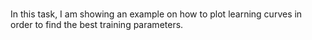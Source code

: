 # 
In this task, I am showing an example on how to plot learning curves in order to find
the best training parameters. 
